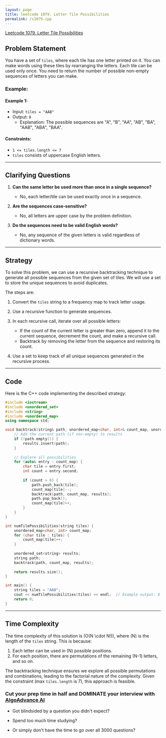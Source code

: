 ```yaml
---
layout: page
title: leetcode 1079. Letter Tile Possibilities
permalink: /s1079-cpp
---
```

[Leetcode 1079. Letter Tile Possibilities](https://algoadvance.github.io/algoadvance/l1079)
## Problem Statement

You have a set of `tiles`, where each tile has one letter printed on it. You can make words using these tiles by rearranging the letters. Each tile can be used only once. You need to return the number of possible non-empty sequences of letters you can make.

### Example:

#### Example 1:
- Input: `tiles = "AAB"`
- Output: `8`
  - Explanation: The possible sequences are "A", "B", "AA", "AB", "BA", "AAB", "ABA", "BAA".

#### Constraints:
- `1 <= tiles.length <= 7`
- `tiles` consists of uppercase English letters.

---

## Clarifying Questions

1. **Can the same letter be used more than once in a single sequence?**
   - No, each letter/tile can be used exactly once in a sequence.
   
2. **Are the sequences case-sensitive?**
   - No, all letters are upper case by the problem definition.
   
3. **Do the sequences need to be valid English words?**
   - No, any sequence of the given letters is valid regardless of dictionary words.

---

## Strategy

To solve this problem, we can use a recursive backtracking technique to generate all possible sequences from the given set of tiles. We will use a set to store the unique sequences to avoid duplicates.

The steps are:
1. Convert the `tiles` string to a frequency map to track letter usage.
2. Use a recursive function to generate sequences.
3. In each recursive call, iterate over all possible letters:
   - If the count of the current letter is greater than zero, append it to the current sequence, decrement the count, and make a recursive call.
   - Backtrack by removing the letter from the sequence and restoring its count.

4. Use a set to keep track of all unique sequences generated in the recursive process.

---

## Code

Here is the C++ code implementing the described strategy:

```cpp
#include <iostream>
#include <unordered_set>
#include <string>
#include <unordered_map>
using namespace std;

void backtrack(string& path, unordered_map<char, int>& count_map, unordered_set<string>& results) {
    // Add the current path (if non-empty) to results
    if (!path.empty()) {
        results.insert(path);
    }
    
    // Explore all possibilities
    for (auto& entry : count_map) {
        char tile = entry.first;
        int count = entry.second;
        
        if (count > 0) {
            path.push_back(tile);
            count_map[tile]--;
            backtrack(path, count_map, results);
            path.pop_back();
            count_map[tile]++;
        }
    }
}

int numTilePossibilities(string tiles) {
    unordered_map<char, int> count_map;
    for (char tile : tiles) {
        count_map[tile]++;
    }
    
    unordered_set<string> results;
    string path;
    backtrack(path, count_map, results);
    
    return results.size();
}

int main() {
    string tiles = "AAB";
    cout << numTilePossibilities(tiles) << endl;  // Example output: 8
    return 0;
}
```

---

## Time Complexity

The time complexity of this solution is \(O(N \cdot N!)\), where \(N\) is the length of the `tiles` string. This is because:
1. Each letter can be used in \(N\) possible positions.
2. For each position, there are permutations of the remaining \(N-1\) letters, and so on.

The backtracking technique ensures we explore all possible permutations and combinations, leading to the factorial nature of the complexity. Given the constraint (max `tiles.length` is 7), this approach is feasible.


### Cut your prep time in half and DOMINATE your interview with [AlgoAdvance AI](https://algoAdvance.com)

- Got blindsided by a question you didn't expect?

- Spend too much time studying?

- Or simply don't have the time to go over all 3000 questions?

